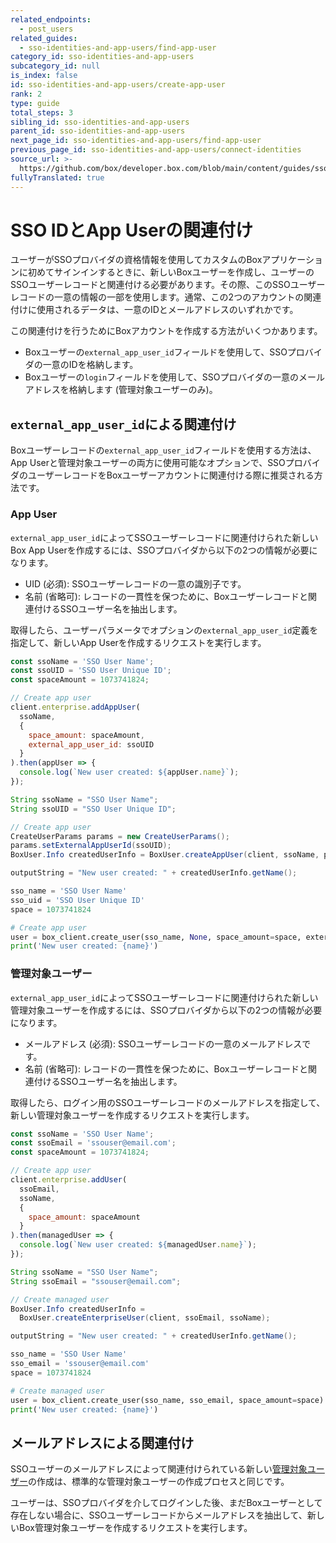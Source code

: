```yaml
---
related_endpoints:
  - post_users
related_guides:
  - sso-identities-and-app-users/find-app-user
category_id: sso-identities-and-app-users
subcategory_id: null
is_index: false
id: sso-identities-and-app-users/create-app-user
rank: 2
type: guide
total_steps: 3
sibling_id: sso-identities-and-app-users
parent_id: sso-identities-and-app-users
next_page_id: sso-identities-and-app-users/find-app-user
previous_page_id: sso-identities-and-app-users/connect-identities
source_url: >-
  https://github.com/box/developer.box.com/blob/main/content/guides/sso-identities-and-app-users/2-create-app-user.md
fullyTranslated: true
---
```

# SSO IDとApp Userの関連付け

ユーザーがSSOプロバイダの資格情報を使用してカスタムのBoxアプリケーションに初めてサインインするときに、新しいBoxユーザーを作成し、ユーザーのSSOユーザーレコードと関連付ける必要があります。その際、このSSOユーザーレコードの一意の情報の一部を使用します。通常、この2つのアカウントの関連付けに使用されるデータは、一意のIDとメールアドレスのいずれかです。

この関連付けを行うためにBoxアカウントを作成する方法がいくつかあります。

* Boxユーザーの`external_app_user_id`フィールドを使用して、SSOプロバイダの一意のIDを格納します。
* Boxユーザーの`login`フィールドを使用して、SSOプロバイダの一意のメールアドレスを格納します (管理対象ユーザーのみ)。

## `external_app_user_id`による関連付け

Boxユーザーレコードの`external_app_user_id`フィールドを使用する方法は、App Userと管理対象ユーザーの両方に使用可能なオプションで、SSOプロバイダのユーザーレコードをBoxユーザーアカウントに関連付ける際に推奨される方法です。

### App User

`external_app_user_id`によってSSOユーザーレコードに関連付けられた新しいBox App Userを作成するには、SSOプロバイダから以下の2つの情報が必要になります。

* UID (必須): SSOユーザーレコードの一意の識別子です。
* 名前 (省略可): レコードの一貫性を保つために、Boxユーザーレコードと関連付けるSSOユーザー名を抽出します。

取得したら、ユーザーパラメータでオプションの`external_app_user_id`定義を指定して、新しいApp Userを作成するリクエストを実行します。

<Tabs>

<Tab title="Node">

```js
const ssoName = 'SSO User Name';
const ssoUID = 'SSO User Unique ID';
const spaceAmount = 1073741824;

// Create app user
client.enterprise.addAppUser(
  ssoName,
  {
    space_amount: spaceAmount,
    external_app_user_id: ssoUID
  }
).then(appUser => {
  console.log(`New user created: ${appUser.name}`);
});

```

</Tab>

<Tab title="Java">

```java
String ssoName = "SSO User Name";
String ssoUID = "SSO User Unique ID";

// Create app user
CreateUserParams params = new CreateUserParams();
params.setExternalAppUserId(ssoUID);
BoxUser.Info createdUserInfo = BoxUser.createAppUser(client, ssoName, params);

outputString = "New user created: " + createdUserInfo.getName();

```

</Tab>

<Tab title="Python">

```python
sso_name = 'SSO User Name'
sso_uid = 'SSO User Unique ID'
space = 1073741824

# Create app user
user = box_client.create_user(sso_name, None, space_amount=space, external_app_user_id=sso_uid)
print('New user created: {name}')

```

</Tab>

</Tabs>

### 管理対象ユーザー

`external_app_user_id`によってSSOユーザーレコードに関連付けられた新しい管理対象ユーザーを作成するには、SSOプロバイダから以下の2つの情報が必要になります。

* メールアドレス (必須): SSOユーザーレコードの一意のメールアドレスです。
* 名前 (省略可): レコードの一貫性を保つために、Boxユーザーレコードと関連付けるSSOユーザー名を抽出します。

取得したら、ログイン用のSSOユーザーレコードのメールアドレスを指定して、新しい管理対象ユーザーを作成するリクエストを実行します。

<Tabs>

<Tab title="Node">

```js
const ssoName = 'SSO User Name';
const ssoEmail = 'ssouser@email.com';
const spaceAmount = 1073741824;

// Create app user
client.enterprise.addUser(
  ssoEmail,
  ssoName,
  {
    space_amount: spaceAmount
  }
).then(managedUser => {
  console.log(`New user created: ${managedUser.name}`);
});

```

</Tab>

<Tab title="Java">

```java
String ssoName = "SSO User Name";
String ssoEmail = "ssouser@email.com";

// Create managed user
BoxUser.Info createdUserInfo = 
  BoxUser.createEnterpriseUser(client, ssoEmail, ssoName);

outputString = "New user created: " + createdUserInfo.getName();

```

</Tab>

<Tab title="Python">

```python
sso_name = 'SSO User Name'
sso_email = 'ssouser@email.com'
space = 1073741824

# Create managed user
user = box_client.create_user(sso_name, sso_email, space_amount=space)
print('New user created: {name}')

```

</Tab>

</Tabs>

## メールアドレスによる関連付け

SSOユーザーのメールアドレスによって関連付けられている新しい[管理対象ユーザー](page://platform/user-types/#managed-users)の作成は、標準的な管理対象ユーザーの作成プロセスと同じです。

ユーザーは、SSOプロバイダを介してログインした後、まだBoxユーザーとして存在しない場合に、SSOユーザーレコードからメールアドレスを抽出して、新しいBox管理対象ユーザーを作成するリクエストを実行します。

<Samples id="post_users">

</Samples>
